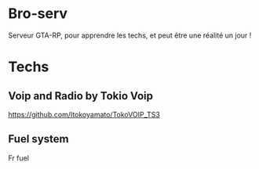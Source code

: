 # Bro-serv
Serveur GTA-RP, pour apprendre les techs, et peut être une réalité un jour !


# Techs
## Voip and Radio by Tokio Voip
https://github.com/Itokoyamato/TokoVOIP_TS3

## Fuel system
Fr fuel